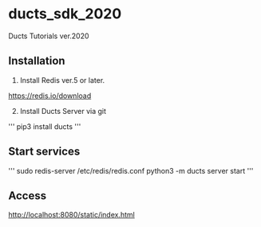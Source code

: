 # ducts_sdk_2020
Ducts Tutorials ver.2020

## Installation

1. Install Redis ver.5 or later.

<https://redis.io/download>

2. Install Ducts Server via git

'''
pip3 install ducts
'''

## Start services

'''
sudo redis-server /etc/redis/redis.conf
python3 -m ducts server start
'''

## Access

<http://localhost:8080/static/index.html>





